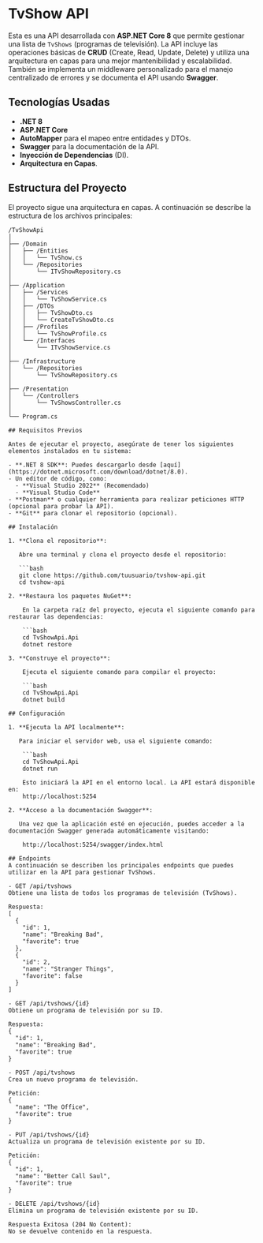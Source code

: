 # TvShow API

Esta es una API desarrollada con **ASP.NET Core 8** que permite gestionar una lista de `TvShows` (programas de televisión). La API incluye las operaciones básicas de **CRUD** (Create, Read, Update, Delete) y utiliza una arquitectura en capas para una mejor mantenibilidad y escalabilidad. También se implementa un middleware personalizado para el manejo centralizado de errores y se documenta el API usando **Swagger**.

## Tecnologías Usadas

- **.NET 8**
- **ASP.NET Core**
- **AutoMapper** para el mapeo entre entidades y DTOs.
- **Swagger** para la documentación de la API.
- **Inyección de Dependencias** (DI).
- **Arquitectura en Capas**.

## Estructura del Proyecto

El proyecto sigue una arquitectura en capas. A continuación se describe la estructura de los archivos principales:

```plaintext
/TvShowApi
│
├── /Domain
│   ├── /Entities
│   │   └── TvShow.cs
│   └── /Repositories
│       └── ITvShowRepository.cs
│
├── /Application
│   ├── /Services
│   │   └── TvShowService.cs
│   ├── /DTOs
│   │   ├── TvShowDto.cs
│   │   └── CreateTvShowDto.cs
│   ├── /Profiles
│   │   └── TvShowProfile.cs
│   └── /Interfaces
│       └── ITvShowService.cs
│
├── /Infrastructure
│   └── /Repositories
│       └── TvShowRepository.cs
│
├── /Presentation
│   └── /Controllers
│       └── TvShowsController.cs
│
└── Program.cs

## Requisitos Previos

Antes de ejecutar el proyecto, asegúrate de tener los siguientes elementos instalados en tu sistema:

- **.NET 8 SDK**: Puedes descargarlo desde [aquí](https://dotnet.microsoft.com/download/dotnet/8.0).
- Un editor de código, como:
  - **Visual Studio 2022** (Recomendado)
  - **Visual Studio Code**
- **Postman** o cualquier herramienta para realizar peticiones HTTP (opcional para probar la API).
- **Git** para clonar el repositorio (opcional).

## Instalación

1. **Clona el repositorio**:

   Abre una terminal y clona el proyecto desde el repositorio:

   ```bash
   git clone https://github.com/tuusuario/tvshow-api.git
   cd tvshow-api

2. **Restaura los paquetes NuGet**:

    En la carpeta raíz del proyecto, ejecuta el siguiente comando para restaurar las dependencias:

    ```bash
    cd TvShowApi.Api
    dotnet restore

3. **Construye el proyecto**:

    Ejecuta el siguiente comando para compilar el proyecto:

    ```bash
    cd TvShowApi.Api
    dotnet build

## Configuración

1. **Ejecuta la API localmente**:

   Para iniciar el servidor web, usa el siguiente comando:

    ```bash
    cd TvShowApi.Api
    dotnet run

    Esto iniciará la API en el entorno local. La API estará disponible en:
    http://localhost:5254

2. **Acceso a la documentación Swagger**:

   Una vez que la aplicación esté en ejecución, puedes acceder a la documentación Swagger generada automáticamente visitando:

    http://localhost:5254/swagger/index.html

## Endpoints    
A continuación se describen los principales endpoints que puedes utilizar en la API para gestionar TvShows.

- GET /api/tvshows
Obtiene una lista de todos los programas de televisión (TvShows).

Respuesta:
[
  {
    "id": 1,
    "name": "Breaking Bad",
    "favorite": true
  },
  {
    "id": 2,
    "name": "Stranger Things",
    "favorite": false
  }
]

- GET /api/tvshows/{id}
Obtiene un programa de televisión por su ID.

Respuesta:
{
  "id": 1,
  "name": "Breaking Bad",
  "favorite": true
}

- POST /api/tvshows
Crea un nuevo programa de televisión.

Petición:
{
  "name": "The Office",
  "favorite": true
}

- PUT /api/tvshows/{id}
Actualiza un programa de televisión existente por su ID.

Petición:
{
  "id": 1,
  "name": "Better Call Saul",
  "favorite": true
}

- DELETE /api/tvshows/{id}
Elimina un programa de televisión existente por su ID.

Respuesta Exitosa (204 No Content):
No se devuelve contenido en la respuesta.